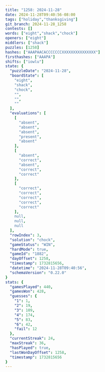```yaml
---
title: "1258: 2024-11-28"
date: 2024-11-28T09:40:56-08:00
tags: ["holiday","thanksgiving"]
git_branch: 2024-11-28_1258
contests: []
words: ["eight","shack","chock"]
openers: ["eight"]
middlers: ["shack"]
puzzles: [1258]
hashes: ["AAAPAACACCCCCCCXXXXXXXXXXXXXXX"]
firsthashes: ["AAAPA"]
shifts: ["iowlu"]
state: {
  "puzzleDate": "2024-11-28",
  "boardState": [
    "eight",
    "shack",
    "chock",
    "",
    "",
    ""
  ],
  "evaluations": [
    [
      "absent",
      "absent",
      "absent",
      "present",
      "absent"
    ],
    [
      "absent",
      "correct",
      "absent",
      "correct",
      "correct"
    ],
    [
      "correct",
      "correct",
      "correct",
      "correct",
      "correct"
    ],
    null,
    null,
    null
  ],
  "rowIndex": 3,
  "solution": "chock",
  "gameStatus": "WIN",
  "hardMode": true,
  "gameId": "1882",
  "dayOffset": 1258,
  "timestamp": 1732815656,
  "datetime": "2024-11-28T09:40:56",
  "schemaVersion": "0.22.0"
}
stats: {
  "gamesPlayed": 440,
  "gamesWon": 428,
  "guesses": {
    "1": 1,
    "2": 19,
    "3": 109,
    "4": 174,
    "5": 83,
    "6": 42,
    "fail": 12
  },
  "currentStreak": 24,
  "maxStreak": 36,
  "hasPlayed": true,
  "lastWonDayOffset": 1258,
  "timestamp": 1732815656
}
---
```

<!-- more -->

